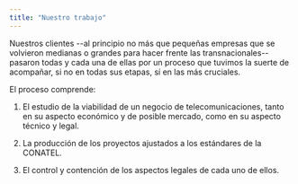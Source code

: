 ```yaml
---
title: "Nuestro trabajo"
---
```


Nuestros clientes --al principio no más que pequeñas empresas que se volvieron medianas o grandes para hacer frente las transnacionales-- pasaron todas y cada una de ellas por un proceso que tuvimos la suerte de acompañar, si no en todas sus etapas, sí en las más cruciales.

El proceso comprende:

1. El estudio de la viabilidad de un negocio de telecomunicaciones, tanto en su aspecto económico y de posible mercado, como en su aspecto técnico y legal. 

2. La producción de los proyectos ajustados a los estándares de la CONATEL.

3. El control y contención de los aspectos legales de cada uno de ellos.
